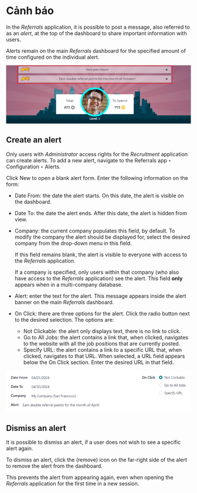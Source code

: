 # Cảnh báo

In the *Referrals* application, it is possible to post a message, also referred to as an *alert*, at
the top of the dashboard to share important information with users.

Alerts remain on the main *Referrals* dashboard for the specified amount of time configured on the
individual alert.

![Two alert banners appear above the user's photo.](../../../.gitbook/assets/alerts.png)

## Create an alert

Only users with *Administrator* access rights for the *Recruitment* application can create alerts.
To add a new alert, navigate to the Referrals app ‣ Configuration ‣ Alerts.

Click New to open a blank alert form. Enter the following information on the form:

- Date From: the date the alert starts. On this date, the alert is visible on the
  dashboard.
- Date To: the date the alert ends. After this date, the alert is hidden from view.
- Company: the current company populates this field, by default. To modify the company
  the alert should be displayed for, select the desired company from the drop-down menu in this
  field.

  If this field remains blank, the alert is visible to everyone with access to the *Referrals*
  application.

  If a company is specified, only users within that company (who also have access to the *Referrals*
  application) see the alert. This field **only** appears when in a multi-company database.
- Alert: enter the text for the alert. This message appears inside the alert banner on
  the main *Referrals* dashboard.
- On Click: there are three options for the alert. Click the radio button next to the
  desired selection. The options are:
  - Not Clickable: the alert only displays text, there is no link to click.
  - Go to All Jobs: the alert contains a link that, when clicked, navigates to the
    website with all the job positions that are currently posted.
  - Specify URL: the alert contains a link to a specific URL that, when clicked,
    navigates to that URL. When selected, a URL field appears below the On
    Click section. Enter the desired URL in that field.

![An alert form completely filled in with all selections entered.](../../../.gitbook/assets/alert-form.png)

## Dismiss an alert

It is possible to dismiss an alert, if a user does not wish to see a specific alert again.

To dismiss an alert, click the <i class="fa fa-times"></i> (remove) icon on the far-right side of
the alert to remove the alert from the dashboard.

This prevents the alert from appearing again, even when opening the *Referrals* application for the
first time in a new session.
